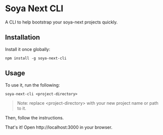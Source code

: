 # Soya Next CLI
A CLI to help bootstrap your soya-next projects quickly.

## Installation
Install it once globally:
```
npm install -g soya-next-cli
```

## Usage
To use it, run the following:
```
soya-next-cli <project-directory>
```
> Note: replace \<project-directory\> with your new project name or path to it.

Then, follow the instructions.

That's it! Open http://localhost:3000 in your browser.
